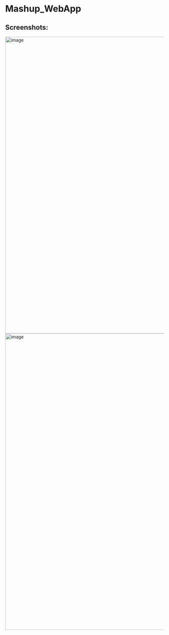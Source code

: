 # Mashup_WebApp

## Screenshots:
<img width="943" alt="image" src="https://user-images.githubusercontent.com/79686365/218332017-5efff452-db33-4475-b5c9-b857adffab39.png">
<img width="942" alt="image" src="https://user-images.githubusercontent.com/79686365/218332087-067d5a4e-15dc-474b-ac8f-b6d47573ad7d.png">
